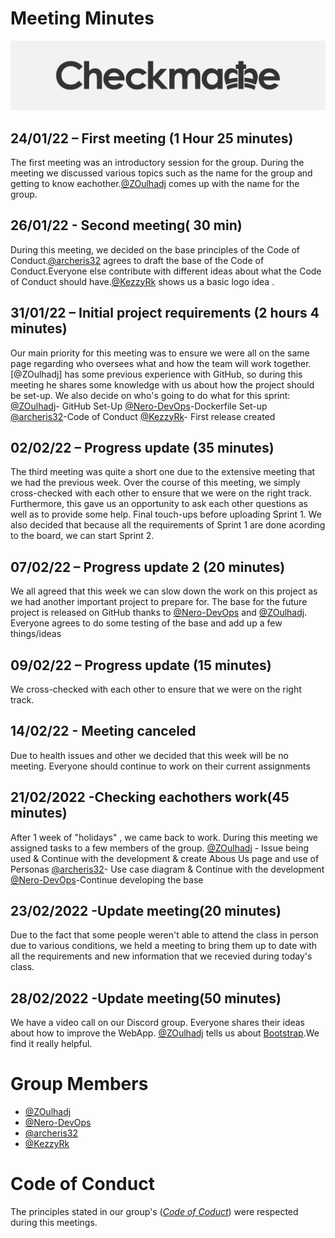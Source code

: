 # Meeting Minutes

![](../.git_assets/logo.png "Logo")
## 24/01/22 – First meeting (1 Hour 25 minutes)
The first meeting was an introductory session for the group. During the meeting we discussed various topics such as the name for the group and getting 
to know eachother.[@ZOulhadj](https://github.com/ZOulhadj) comes up with the name for the group. 
## 26/01/22 - Second meeting( 30 min)
During this meeting, we decided on the base principles of the Code of Conduct.[@archeris32](https://github.com/archeris32) agrees to draft the base of the 
Code of Conduct.Everyone else contribute with different ideas about what the Code of Conduct should have.[@KezzyRk](https://github.com/KezzyRk) shows us a 
basic logo idea .
## 31/01/22 – Initial project requirements (2 hours 4 minutes)
Our main priority for this meeting was to ensure we were all on the same page regarding who oversees what and how the team will work together.[@ZOulhadj] has 
some previous experience with GitHub, so during this meeting he shares some knowledge with us about how the project should be set-up.
We also decide on who's going to do what for this sprint:
[@ZOulhadj](https://github.com/ZOulhadj)- GitHub Set-Up
[@Nero-DevOps](https://github.com/Nero-DevOps)-Dockerfile Set-up
[@archeris32](https://github.com/archeris32)-Code of Conduct
[@KezzyRk](https://github.com/KezzyRk)- First release created

## 02/02/22 – Progress update (35 minutes)
The third meeting was quite a short one due to the extensive meeting that we had the previous week. Over the course of this meeting, we simply cross-checked 
with each other to ensure that we were on the right track. Furthermore, this gave us an opportunity to ask each other questions as well as to provide some help.
Final touch-ups before uploading Sprint 1.
We also decided that because all the requirements of Sprint 1 are done acording to the board, we can start Sprint 2.

## 07/02/22 – Progress update 2 (20 minutes)
We all agreed that this week we can slow down the work on this project as we had another important project to prepare for.
The base for the future project is released on GitHub thanks to  [@Nero-DevOps](https://github.com/Nero-DevOps) and [@ZOulhadj](https://github.com/ZOulhadj).
Everyone agrees to do some testing of the base and add up a few things/ideas
## 09/02/22 – Progress update (15 minutes)
We cross-checked with each other to ensure that we were on the right track. 
## 14/02/22 - Meeting canceled
Due to health issues and other we decided that this week will be no meeting. Everyone should continue to work on their current assignments
## 21/02/2022 -Checking eachothers work(45 minutes)
After 1 week of "holidays" , we came back to work.
During this meeting we assigned tasks to a few members of the group.
[@ZOulhadj](https://github.com/ZOulhadj) - Issue being used & Continue with the development & create Abous Us page and use of Personas
[@archeris32](https://github.com/archeris32)- Use case diagram & Continue with the development 
[@Nero-DevOps](https://github.com/Nero-DevOps)-Continue developing the base

## 23/02/2022 -Update meeting(20 minutes)
Due to the fact that some people weren't able to attend the class in person due to various conditions, we held a meeting to bring them up to date with all the requirements
and new information that we recevied during today's class.

## 28/02/2022 -Update meeting(50 minutes)
We have a video call on our Discord group. Everyone shares their ideas about how to improve the WebApp. 
[@ZOulhadj](https://github.com/ZOulhadj) tells us about [Bootstrap](https://getbootstrap.com/).We find it really helpful.

# Group Members
* [@ZOulhadj](https://github.com/ZOulhadj)
* [@Nero-DevOps](https://github.com/Nero-DevOps)
* [@archeris32](https://github.com/archeris32)
* [@KezzyRk](https://github.com/KezzyRk)




# Code of Conduct
The principles stated in our group's (*[Code of Coduct](coursework/CODE_OF_CONDUCT.md)*) were respected during this meetings.

